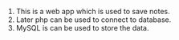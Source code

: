 1. This is a web app which is used to save notes.
2. Later php can be used to connect to database.
3. MySQL is can be used to store the data.  
